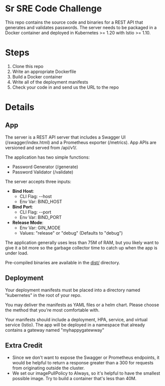 # Sr SRE Code Challenge

This repo contains the source code and binaries for a REST API that generates and validates passwords.  The server needs to be packaged in a Docker container and deployed in Kubernetes >= 1.20 with Istio >= 1.10.

# Steps
1. Clone this repo
2. Write an appropriate Dockerfile 
3. Build a Docker container
4. Write all of the deployment manifests
5. Check your code in and send us the URL to the repo

# Details
## App
The server is a REST API server that includes a Swagger UI (/swagger/index.html) and a Prometheus exporter (/metrics).  App APIs are versioned and served from /api/v1/.

The application has two simple functions:
* Password Generator (/generate)
* Password Validator (/validate)

The server accepts three inputs:
* **Bind Host**: 
  * CLI Flag: --host
  * Env Var: BIND_HOST
* **Bind Port**:
  * CLI Flag: --port
  * Env Var: BIND_PORT
* **Release Mode**:
  * Env Var: GIN_MODE
  * Values: "release" or "debug" (Defaults to "debug")

The application generally uses less than 75M of RAM, but you likely want to give it a bit more so the garbage collector time to catch up when the app is under load.

Pre-compiled binaries are available in the [dist/](https://github.com/cudneys/srsre-code-challenge/tree/main/dist) directory.  

## Deployment
Your deployment manifests must be placed into a directory named "kubernetes" in the root of your repo.  

You may deliver the manifests as YAML files or a helm chart.  Please choose the method that you're most comfortable with. 

Your manifests should include a deployment, HPA, service, and virtual service (Istio).  The app will be deployed in a namespace that already contains a gateway named "myhappygatewway"  

## Extra Credit
* Since we don't want to expose the Swagger or Prometheus endpoints, it would be helpful to return a response greater than a 300 for requests from originating outside the cluster.
* We set our imagePullPolicy to Always, so it's helpful to have the smallest possible image.  Try to build a container that's less than 40M. 





